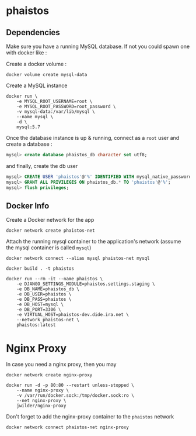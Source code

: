 # phaistos

## Dependencies

Make sure you have a running MySQL database. If not you could 
spawn one with docker like :

Create a docker volume :
```commandline
docker volume create mysql-data
```

Create a MySQL instance
```commandline
docker run \
    -e MYSQL_ROOT_USERNAME=root \
    -e MYSQL_ROOT_PASSWORD=root_password \
    -v mysql-data:/var/lib/mysql \
    --name mysql \
    -d \
    mysql:5.7
```

Once the database instance is up & running, connect as a `root`
user and create a database :

```sql
mysql> create database phaistos_db character set utf8;
```

and finally, create the db user

```sql
mysql> CREATE USER 'phaistos'@'%' IDENTIFIED WITH mysql_native_password BY 'phaistos';
mysql> GRANT ALL PRIVILEGES ON phaistos_db.* TO 'phaistos'@'%';
mysql> flush privileges;
```



## Docker Info

Create a Docker network for the app
```commandline
docker network create phaistos-net
```

Attach the running mysql container to the application's network (assume the mysql container is called `mysql`)

```commandline
docker network connect --alias mysql phaistos-net mysql
```
```commandline
docker build . -t phaistos
```

```commandline
docker run --rm -it --name phaistos \
    -e DJANGO_SETTINGS_MODULE=phaistos.settings.staging \
    -e DB_NAME=phaistos_db \
    -e DB_USER=phaistos \
    -e DB_PASS=phaistos \
    -e DB_HOST=mysql \
    -e DB_PORT=3306 \
    -e VIRTUAL_HOST=phaistos-dev.dide.ira.net \
    --network phaistos-net \
    phaistos:latest
```

# Nginx Proxy

In case you need a nginx proxy, then you may

```commandline
docker network create nginx-proxy
```

```commandline
docker run -d -p 80:80 --restart unless-stopped \
    --name nginx-proxy \
    -v /var/run/docker.sock:/tmp/docker.sock:ro \
    --net nginx-proxy \
    jwilder/nginx-proxy
```

Don't forget to add the nginx-proxy container to the `phaistos` network
```commandline
docker network connect phaistos-net nginx-proxy
```